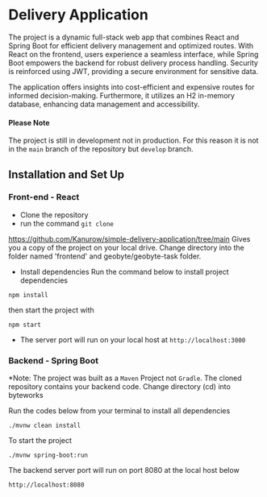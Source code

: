 # Delivery Application
The project is a dynamic full-stack web app that combines React and Spring Boot for efficient delivery management and optimized routes. With React on the frontend, users experience a seamless interface, while Spring Boot empowers the backend for robust delivery process handling. Security is reinforced using JWT, providing a secure environment for sensitive data.

The application offers insights into cost-efficient and expensive routes for informed decision-making. Furthermore, it utilizes an H2 in-memory database, enhancing data management and accessibility.

#### Please Note
The project is still in development not in production. For this reason it is not in the `main` branch of the repository but `develop` branch.

## Installation and Set Up
### Front-end - React
- Clone the repository
- run the command
`git clone`

https://github.com/Kanurow/simple-delivery-application/tree/main
Gives you a copy of the project on your local drive. Change directory into the folder named 'frontend' and geobyte/geobyte-task folder.

- Install dependencies
Run the command below to install project dependencies

`npm install`

then start the project with 

`npm start`

- The server port will run on your local host at  `http://localhost:3000`

### Backend - Spring Boot
*Note: The project was built as a `Maven` Project not `Gradle`.
The cloned repository contains your backend code. 
Change directory (cd) into byteworks

Run the codes below from your terminal to install all dependencies 

`./mvnw clean install`

To start the project 

`./mvnw spring-boot:run`

The backend server port will run on port 8080 at the local host below 

`http://localhost:8080`
